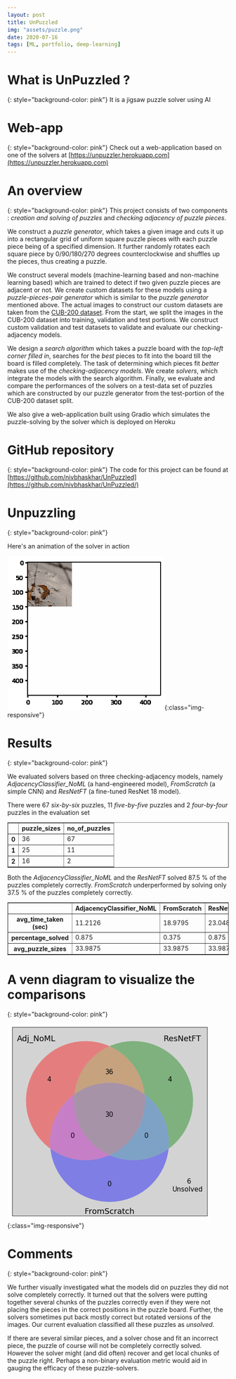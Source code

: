 ```yaml
---
layout: post
title: UnPuzzled
img: "assets/puzzle.png"
date: 2020-07-16
tags: [ML, portfolio, deep-learning]
---
```


# What is UnPuzzled ?
{: style="background-color: pink"}
It is a jigsaw puzzle solver using AI


# Web-app
{: style="background-color: pink"}
Check out a web-application based on one of the solvers at [https://unpuzzler.herokuapp.com](https://unpuzzler.herokuapp.com)

# An overview
{: style="background-color: pink"}
This project consists of two components :  _creation and solving of puzzles_ and _checking adjacency of puzzle pieces_.

We construct a _puzzle generator_, which takes a given image and cuts it up into a rectangular grid of  uniform square puzzle pieces with each puzzle piece being of a specified dimension. It further randomly rotates each square piece by 0/90/180/270 degrees counterclockwise and shuffles up the pieces, thus creating a puzzle. 

We construct several models (machine-learning based and non-machine learning based) which are trained to detect if two given puzzle pieces are adjacent or not. We create custom datasets for these models using a _puzzle-pieces-pair generator_ which is similar to the _puzzle generator_ mentioned above. The actual images to construct our custom datasets are taken from the [CUB-200 dataset](http://www.vision.caltech.edu/visipedia-data/CUB-200-2011). From the start, we split the images in the CUB-200 dataset into training, validation and test portions. We construct custom validation and test datasets to validate and evaluate our checking-adjacency models.

We design a _search algorithm_ which takes a puzzle board with the _top-left corner filled in_, searches for the _best_ pieces to fit into the board till the board is filled completely. The task of determining which pieces fit _better_ makes use of the _checking-adjacency models_. We create _solvers_, which integrate the models with the search algorithm. Finally, we evaluate and compare the performances of the solvers on a test-data set of puzzles which are constructed by our puzzle generator from the test-portion of the CUB-200 dataset split.

We also give a web-application built using Gradio which simulates the puzzle-solving by the solver which is deployed on Heroku



# GitHub repository
{: style="background-color: pink"}
The code for this project can be found at [https://github.com/nivbhaskhar/UnPuzzled](https://github.com/nivbhaskhar/UnPuzzled/)



# Unpuzzling 
{: style="background-color: pink"}

Here's an animation of the solver in action

![Animation](/assets/solver_animation.gif){:class="img-responsive"} 


# Results
{: style="background-color: pink"}


We evaluated solvers based on three checking-adjacency models, namely _AdjacencyClassifier_NoML_ (a hand-engineered model), _FromScratch_ (a simple CNN) and _ResNetFT_ (a fine-tuned ResNet 18 model).



There were 67 _six-by-six_ puzzles, 11 _five-by-five_ puzzles and 2 _four-by-four_ puzzles in the evaluation set




<div>
<style scoped>
    .dataframe tbody tr th:only-of-type {
        vertical-align: middle;
    }

    .dataframe tbody tr th {
        vertical-align: top;
    }

    .dataframe thead th {
        text-align: right;
    }
</style>
<table border="1" class="dataframe">
  <thead>
    <tr style="text-align: right;">
      <th></th>
      <th>puzzle_sizes</th>
      <th>no_of_puzzles</th>
    </tr>
  </thead>
  <tbody>
    <tr>
      <th>0</th>
      <td>36</td>
      <td>67</td>
    </tr>
    <tr>
      <th>1</th>
      <td>25</td>
      <td>11</td>
    </tr>
    <tr>
      <th>2</th>
      <td>16</td>
      <td>2</td>
    </tr>
  </tbody>
</table>
</div>




Both the _AdjacencyClassifier_NoML_ and the _ResNetFT_ solved 87.5 % of the puzzles completely correctly. _FromScratch_ underperformed by solving only 37.5 % of the puzzles completely correctly.




<div>
<style scoped>
    .dataframe tbody tr th:only-of-type {
        vertical-align: middle;
    }

    .dataframe tbody tr th {
        vertical-align: top;
    }

    .dataframe thead th {
        text-align: right;
    }
</style>
<table border="1" class="dataframe">
  <thead>
    <tr style="text-align: right;">
      <th></th>
      <th>AdjacencyClassifier_NoML</th>
      <th>FromScratch</th>
      <th>ResNetFT</th>
    </tr>
  </thead>
  <tbody>
    <tr>
      <th>avg_time_taken (sec)</th>
      <td>11.2126</td>
      <td>18.9795</td>
      <td>23.0482</td>
    </tr>
    <tr>
      <th>percentage_solved</th>
      <td>0.875</td>
      <td>0.375</td>
      <td>0.875</td>
    </tr>
    <tr>
      <th>avg_puzzle_sizes</th>
      <td>33.9875</td>
      <td>33.9875</td>
      <td>33.9875</td>
    </tr>
  </tbody>
</table>
</div>



# A venn diagram to visualize the comparisons
{: style="background-color: pink"}


![Venn diagram](/assets/SolverComparisons_61_0.png){:class="img-responsive"} 



# Comments
{: style="background-color: pink"}


We further visually investigated what the models did on puzzles they did not solve completely correctly. It turned out that the solvers were putting together several chunks of the puzzles correctly even if they were not placing the pieces in the correct positions in the puzzle board. Further, the solvers sometimes put back mostly correct but rotated versions of the images. Our current evaluation classified all these puzzles as _unsolved_.


If there are several similar pieces, and a solver chose and fit an incorrect piece, the puzzle of course will not be completely correctly solved. However the solver might (and did often) recover and get local chunks of the puzzle right. Perhaps a non-binary evaluation metric would aid in gauging the efficacy of these puzzle-solvers.




